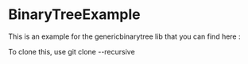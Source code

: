 # BinaryTreeExample
This is an example for the genericbinarytree lib that you can find here :

To clone this, use git clone --recursive